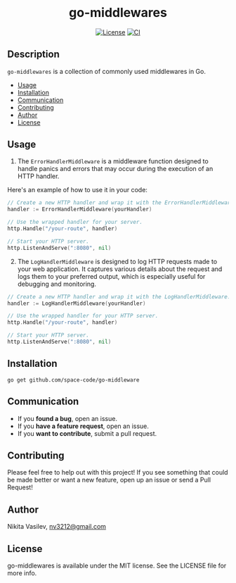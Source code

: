 <h1 align="center" style="margin-top: 0px;">go-middlewares</h1>

<p align="center">
<a href="https://github.com/space-code/go-middlewares/blob/main/LICENSE"><img alt="License" src="https://img.shields.io/badge/License-MIT-yellow.svg"></a>
<a href="https://github.com/space-code/go-middlewares"><img alt="CI" src="https://github.com/space-code/go-middlewares/actions/workflows/ci.yml/badge.svg?branch=main"></a>
</p>

## Description
`go-middlewares` is a collection of commonly used middlewares in Go.

- [Usage](#usage)
- [Installation](#installation)
- [Communication](#communication)
- [Contributing](#contributing)
- [Author](#author)
- [License](#license)

## Usage

1. The `ErrorHandlerMiddleware` is a middleware function designed to handle panics and errors that may occur during the execution of an HTTP handler.

Here's an example of how to use it in your code:

```go
// Create a new HTTP handler and wrap it with the ErrorHandlerMiddleware.
handler := ErrorHandlerMiddleware(yourHandler)

// Use the wrapped handler for your server.
http.Handle("/your-route", handler)

// Start your HTTP server.
http.ListenAndServe(":8080", nil)
```

2. The `LogHandlerMiddleware` is designed to log HTTP requests made to your web application. It captures various details about the request and logs them to your preferred output, which is especially useful for debugging and monitoring.

```go
// Create a new HTTP handler and wrap it with the LogHandlerMiddleware.
handler := LogHandlerMiddleware(yourHandler)

// Use the wrapped handler for your HTTP server.
http.Handle("/your-route", handler)

// Start your HTTP server.
http.ListenAndServe(":8080", nil)
```

## Installation

```
go get github.com/space-code/go-middleware
```

## Communication
- If you **found a bug**, open an issue.
- If you **have a feature request**, open an issue.
- If you **want to contribute**, submit a pull request.

## Contributing

Please feel free to help out with this project! If you see something that could be made better or want a new feature, open up an issue or send a Pull Request!

## Author
Nikita Vasilev, nv3212@gmail.com

## License
go-middlewares is available under the MIT license. See the LICENSE file for more info.